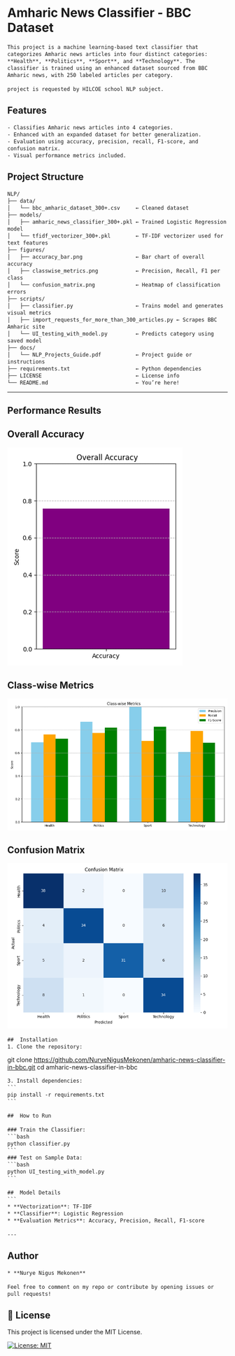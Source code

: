 
# Amharic News Classifier - BBC Dataset
```
This project is a machine learning-based text classifier that categorizes Amharic news articles into four distinct categories: 
**Health**, **Politics**, **Sport**, and **Technology**. The classifier is trained using an enhanced dataset sourced from BBC Amharic news, with 250 labeled articles per category.

project is requested by HILCOE school NLP subject.
```
##  Features
```
- Classifies Amharic news articles into 4 categories.
- Enhanced with an expanded dataset for better generalization.
- Evaluation using accuracy, precision, recall, F1-score, and confusion matrix.
- Visual performance metrics included.
```
##  Project Structure
```
NLP/
├── data/
│   └── bbc_amharic_dataset_300+.csv     ← Cleaned dataset
├── models/
│   ├── amharic_news_classifier_300+.pkl ← Trained Logistic Regression model
│   └── tfidf_vectorizer_300+.pkl        ← TF-IDF vectorizer used for text features
├── figures/
│   ├── accuracy_bar.png                 ← Bar chart of overall accuracy
│   ├── classwise_metrics.png            ← Precision, Recall, F1 per class
│   └── confusion_matrix.png             ← Heatmap of classification errors
├── scripts/
│   ├── classifier.py                    ← Trains model and generates visual metrics
│   ├── import_requests_for_more_than_300_articles.py ← Scrapes BBC Amharic site
│   └── UI_testing_with_model.py         ← Predicts category using saved model
├── docs/
│   └── NLP_Projects_Guide.pdf           ← Project guide or instructions
├── requirements.txt                     ← Python dependencies
├── LICENSE                              ← License info
└── README.md                            ← You’re here!
```
---

##  Performance Results

##  Overall Accuracy

![Accuracy](figures/accuracy_bar.png)

##  Class-wise Metrics

![Class Metrics](figures/classwise_metrics.png)

##  Confusion Matrix

![Confusion Matrix](figures/confusion_matrix.png)
```
##  Installation
1. Clone the repository:
```
git clone https://github.com/NuryeNigusMekonen/amharic-news-classifier-in-bbc.git
cd amharic-news-classifier-in-bbc
````
3. Install dependencies:
```
pip install -r requirements.txt
```

##  How to Run

### Train the Classifier:
```bash
python classifier.py
```
### Test on Sample Data:
```bash
python UI_testing_with_model.py
```

##  Model Details
```
* **Vectorization**: TF-IDF
* **Classifier**: Logistic Regression
* **Evaluation Metrics**: Accuracy, Precision, Recall, F1-score

---
``````

##  Author
```
* **Nurye Nigus Mekonen**

Feel free to comment on my repo or contribute by opening issues or pull requests!

```
## 📄 License

This project is licensed under the MIT License.

[![License: MIT](https://img.shields.io/badge/License-MIT-blue.svg)](LICENSE)
